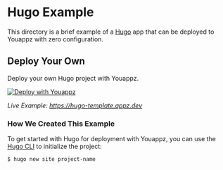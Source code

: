 # Hugo Example

This directory is a brief example of a [Hugo](https://gohugo.io/) app that can be deployed to Youappz with zero configuration.

## Deploy Your Own

Deploy your own Hugo project with Youappz.

[![Deploy with Youappz](https://youappz.com/button)](https://youappz.com/new/?url=https://get.youappz.com/examples/hug.tar.gz)

_Live Example: https://hugo-template.appz.dev_

### How We Created This Example

To get started with Hugo for deployment with Youappz, you can use the [Hugo CLI](https://gohugo.io/commands/) to initialize the project:

```shell
$ hugo new site project-name
```
